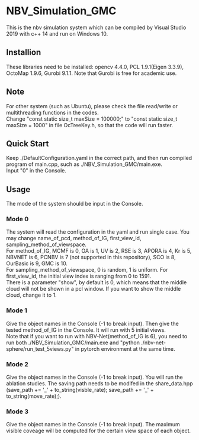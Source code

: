 # NBV_Simulation_GMC
This is the nbv simulation system which can be compiled by Visual Studio 2019 with c++ 14 and run on Windows 10.
## Installion
These libraries need to be installed: opencv 4.4.0, PCL 1.9.1(Eigen 3.3.9), OctoMap 1.9.6, Gurobi 9.1.1. Note that Gurobi is free for academic use.
## Note
For other system (such as Ubuntu), please check the file read/write or multithreading functions in the codes.
<br>
Change "const static size_t maxSize = 100000;" to "const static size_t maxSize = 1000" in file OcTreeKey.h, so that the code will run faster.
## Quick Start
Keep ./DefaultConfiguration.yaml in the correct path, and then run compiled program of main.cpp, such as ./NBV_Simulation_GMC/main.exe.
<br>
Input "0" in the Console.
## Usage
The mode of the system should be input in the Console.
### Mode 0 
The system will read the configuration in the yaml and run single case. You may change name_of_pcd, method_of_IG, first_view_id, sampling_method_of_viewspace.
<br>
For method_of_IG, MCMF is 0, OA is 1, UV is 2, RSE is 3, APORA is 4, Kr is 5, NBVNET is 6, PCNBV is 7 (not supported in this repository), SCO is 8, OurBasic is 9, GMC is 10.
<br>
For sampling_method_of_viewspace, 0 is random, 1 is uniform. For first_view_id, the initial view index is ranging from 0 to 1591.
<br>
There is a parameter "show", by default is 0, which means that the middle cloud will not be shown in a pcl window. If you want to show the middle cloud, change it to 1.
### Mode 1
Give the object names in the Console (-1 to break input). Then give the tested method_of_IG in the Console. It will run with 5 initial views.
<br>
Note that if you want to run with NBV-Net(method_of_IG is 6), you need to run both ./NBV_Simulation_GMC/main.exe and "python ./nbv-net-sphere/run_test_5views.py" in pytorch environment at the same time.
### Mode 2
Give the object names in the Console (-1 to break input). You will run the ablation studies. The saving path needs to be modifed in the share_data.hpp (save_path += '\_' + to_string(visble_rate); save_path += '\_' + to_string(move_rate);).
### Mode 3
Give the object names in the Console (-1 to break input). The maximum visible coveage will be computed for the certain view space of each object.
